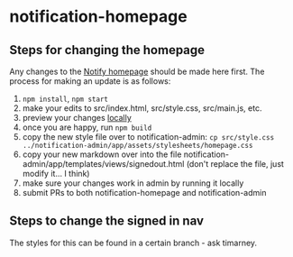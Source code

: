 # notification-homepage

## Steps for changing the homepage

Any changes to the [Notify homepage](https://notification.alpha.canada.ca/) should be made here first. The process for making an update is as follows:

1. `npm install`, `npm start`
2. make your edits to src/index.html, src/style.css, src/main.js, etc.
3. preview your changes [locally](http://localhost:8080/)
4. once you are happy, run `npm build`
5. copy the new style file over to notification-admin: `cp src/style.css ../notification-admin/app/assets/stylesheets/homepage.css`
6. copy your new markdown over into the file notification-admin/app/templates/views/signedout.html (don't replace the file, just modify it... I think)
7. make sure your changes work in admin by running it locally
8. submit PRs to both notification-homepage and notification-admin


## Steps to change the signed in nav

The styles for this can be found in a certain branch - ask timarney.